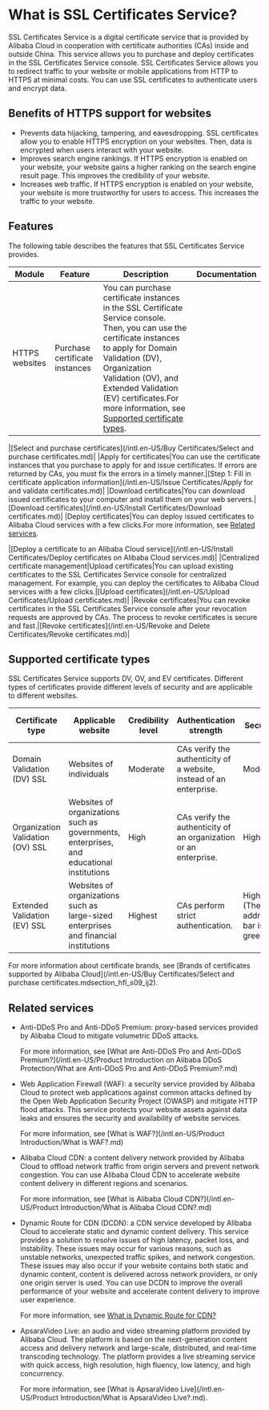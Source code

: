 # What is SSL Certificates Service?

SSL Certificates Service is a digital certificate service that is provided by Alibaba Cloud in cooperation with certificate authorities \(CAs\) inside and outside China. This service allows you to purchase and deploy certificates in the SSL Certificates Service console. SSL Certificates Service allows you to redirect traffic to your website or mobile applications from HTTP to HTTPS at minimal costs. You can use SSL certificates to authenticate users and encrypt data.

## Benefits of HTTPS support for websites

-   Prevents data hijacking, tampering, and eavesdropping. SSL certificates allow you to enable HTTPS encryption on your websites. Then, data is encrypted when users interact with your website.
-   Improves search engine rankings. If HTTPS encryption is enabled on your website, your website gains a higher ranking on the search engine result page. This improves the credibility of your website.
-   Increases web traffic. If HTTPS encryption is enabled on your website, your website is more trustworthy for users to access. This increases the traffic to your website.

## Features

The following table describes the features that SSL Certificates Service provides.

|Module|Feature|Description|Documentation|
|------|-------|-----------|-------------|
|HTTPS websites|Purchase certificate instances|You can purchase certificate instances in the SSL Certificate Service console. Then, you can use the certificate instances to apply for Domain Validation \(DV\), Organization Validation \(OV\), and Extended Validation \(EV\) certificates.For more information, see [Supported certificate types](#section_alp_t7y_yly).

|[Select and purchase certificates](/intl.en-US/Buy Certificates/Select and purchase certificates.md)|
|Apply for certificates|You can use the certificate instances that you purchase to apply for and issue certificates. If errors are returned by CAs, you must fix the errors in a timely manner.|[Step 1: Fill in certificate application information](/intl.en-US/Issue Certificates/Apply for and validate certificates.md)|
|Download certificates|You can download issued certificates to your computer and install them on your web servers.|[Download certificates](/intl.en-US/Install Certificates/Download certificates.md)|
|Deploy certificates|You can deploy issued certificates to Alibaba Cloud services with a few clicks.For more information, see [Related services](#section_i5v_dd4_g4f).

|[Deploy a certificate to an Alibaba Cloud service](/intl.en-US/Install Certificates/Deploy certificates on Alibaba Cloud services.md)|
|Centralized certificate management|Upload certificates|You can upload existing certificates to the SSL Certificates Service console for centralized management. For example, you can deploy the certificates to Alibaba Cloud services with a few clicks.|[Upload certificates](/intl.en-US/Upload Certificates/Upload certificates.md)|
|Revoke certificates|You can revoke certificates in the SSL Certificates Service console after your revocation requests are approved by CAs. The process to revoke certificates is secure and fast.|[Revoke certificates](/intl.en-US/Revoke and Delete Certificates/Revoke certificates.md)|

## Supported certificate types

SSL Certificates Service supports DV, OV, and EV certificates. Different types of certificates provide different levels of security and are applicable to different websites.

|Certificate type|Applicable website|Credibility level|Authentication strength|Security|Available certificate brand|
|----------------|------------------|-----------------|-----------------------|--------|---------------------------|
|Domain Validation \(DV\) SSL|Websites of individuals|Moderate|CAs verify the authenticity of a website, instead of an enterprise.|Moderate|GlobalSign|
|Organization Validation \(OV\) SSL|Websites of organizations such as governments, enterprises, and educational institutions|High|CAs verify the authenticity of an organization or an enterprise.|High|GlobalSign and Entrust|
|Extended Validation \(EV\) SSL|Websites of organizations such as large-sized enterprises and financial institutions|Highest|CAs perform strict authentication.|Highest \(The address bar is in green.\)|Entrust|

For more information about certificate brands, see [Brands of certificates supported by Alibaba Cloud](/intl.en-US/Buy Certificates/Select and purchase certificates.mdsection_hfl_s09_ij2).

## Related services

-   Anti-DDoS Pro and Anti-DDoS Premium: proxy-based services provided by Alibaba Cloud to mitigate volumetric DDoS attacks.

    For more information, see [What are Anti-DDoS Pro and Anti-DDoS Premium?](/intl.en-US/Product Introduction on Alibaba DDoS Protection/What are Anti-DDoS Pro and Anti-DDoS Premium?.md)

-   Web Application Firewall \(WAF\): a security service provided by Alibaba Cloud to protect web applications against common attacks defined by the Open Web Application Security Project \(OWASP\) and mitigate HTTP flood attacks. This service protects your website assets against data leaks and ensures the security and availability of website services.

    For more information, see [What is WAF?](/intl.en-US/Product Introduction/What is WAF?.md)

-   Alibaba Cloud CDN: a content delivery network provided by Alibaba Cloud to offload network traffic from origin servers and prevent network congestion. You can use Alibaba Cloud CDN to accelerate website content delivery in different regions and scenarios.

    For more information, see [What is Alibaba Cloud CDN?](/intl.en-US/Product Introduction/What is Alibaba Cloud CDN?.md)

-   Dynamic Route for CDN \(DCDN\): a CDN service developed by Alibaba Cloud to accelerate static and dynamic content delivery. This service provides a solution to resolve issues of high latency, packet loss, and instability. These issues may occur for various reasons, such as unstable networks, unexpected traffic spikes, and network congestion. These issues may also occur if your website contains both static and dynamic content, content is delivered across network providers, or only one origin server is used. You can use DCDN to improve the overall performance of your website and accelerate content delivery to improve user experience.

    For more information, see [What is Dynamic Route for CDN?]()

-   ApsaraVideo Live: an audio and video streaming platform provided by Alibaba Cloud. The platform is based on the next-generation content access and delivery network and large-scale, distributed, and real-time transcoding technology. The platform provides a live streaming service with quick access, high resolution, high fluency, low latency, and high concurrency.

    For more information, see [What is ApsaraVideo Live](/intl.en-US/Product Introduction/What is ApsaraVideo Live?.md).



